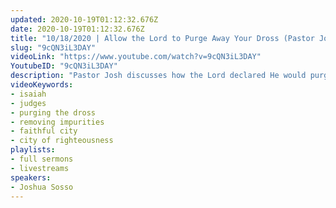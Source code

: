 ```yaml
---
updated: 2020-10-19T01:12:32.676Z
date: 2020-10-19T01:12:32.676Z
title: "10/18/2020 | Allow the Lord to Purge Away Your Dross (Pastor Joshua Sosso)"
slug: "9cQN3iL3DAY"
videoLink: "https://www.youtube.com/watch?v=9cQN3iL3DAY"
YoutubeID: "9cQN3iL3DAY"
description: "Pastor Josh discusses how the Lord declared He would purge away the dross and impurities in Isaiah 1. After that He would restore the judges as in the days of old and Israel would be called a City of Righteousness, the Faithful City. This is a word for our time as well! Stay resolute and keep your heart before the Lord. He is doing a great thing in the earth! This sermon was delivered by Pastor Josh Sosso at Freedom Fellowship Church International on October 18, 2020."
videoKeywords:
- isaiah
- judges
- purging the dross
- removing impurities
- faithful city
- city of righteousness
playlists:
- full sermons
- livestreams
speakers:
- Joshua Sosso
---
```

